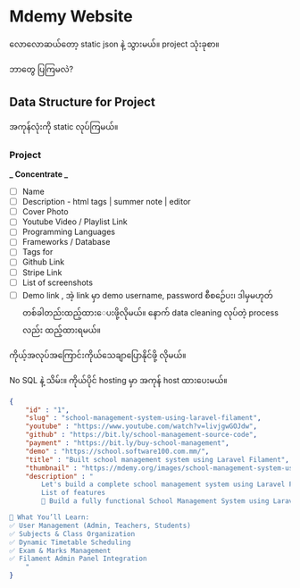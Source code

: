 # Mdemy Website

လောလောဆယ်တော့ static json နဲ့ သွားမယ်။
project သုံးခုစာ။

ဘာတွေ ပြကြမလဲ?

## Data Structure for Project

အကုန်လုံးကို static လုပ်ကြမယ်။

### Project

**_ Concentrate _**

- [ ] Name
- [ ] Description - html tags | summer note | editor
- [ ] Cover Photo
- [ ] Youtube Video / Playlist Link
- [ ] Programming Languages
- [ ] Frameworks / Database
- [ ] Tags for
- [ ] Github Link
- [ ] Stripe Link
- [ ] List of screenshots
- [ ] Demo link , အဲ့ link မှာ demo username, password စီစဉ်ေပး၊ ဒါမှမဟုတ် တစ်ခါတည်းထည့်ထားေပးဖို့လိုမယ်။ နောက် data cleaning လုပ်တဲ့ process လည်း ထည့်ထားရမယ်။

ကိုယ့်အလုပ်အကြောင်းကိုယ်သေချာပြောနိုင်ဖို့ လိုမယ်။

No SQL နဲ့ သိမ်း။
ကိုယ်ပိုင် hosting မှာ အကုန် host ထားပေးမယ်။



```json
{
    "id" : "1",
    "slug" : "school-management-system-using-laravel-filament",
    "youtube" : "https://www.youtube.com/watch?v=livjgwGOJdw",
    "github" : "https://bit.ly/school-management-source-code",
    "payment" : "https://bit.ly/buy-school-management",
    "demo" : "https://school.software100.com.mm/",
    "title" : "Built school management system using Laravel Filament",
    "thumbnail" : "https://mdemy.org/images/school-management-system-using-laravel-filament.png",
    "description" : "
        Let's build a complete school management system using Laravel Filament.
        List of features
        🚀 Build a fully functional School Management System using Laravel and Filament PHP! In this step-by-step tutorial, we’ll create a complete system from an empty directory to a production-ready project.

🔹 What You’ll Learn:
✅ User Management (Admin, Teachers, Students)
✅ Subjects & Class Organization
✅ Dynamic Timetable Scheduling
✅ Exam & Marks Management
✅ Filament Admin Panel Integration
    "
}
```
